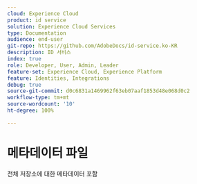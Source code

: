 ```yaml
---
cloud: Experience Cloud
product: id service
solution: Experience Cloud Services
type: Documentation
audience: end-user
git-repo: https://github.com/AdobeDocs/id-service.ko-KR
description: ID 서비스
index: true
role: Developer, User, Admin, Leader
feature-set: Experience Cloud, Experience Platform
feature: Identities, Integrations
debug: true
source-git-commit: d0c6831a1469962f63eb07aaf1853d48e068d0c2
workflow-type: tm+mt
source-wordcount: '10'
ht-degree: 100%

---
```



# 메타데이터 파일

전체 저장소에 대한 메타데이터 포함
